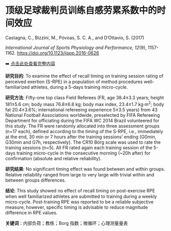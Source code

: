 # 顶级足球裁判员训练自感劳累系数中的时间效应

Castagna, C., Bizzini, M., Póvoas, S. C. A., and D’Ottavio, S. (2017)

*International Journal of Sports Physiology and Performance, 12*(9), 1157-1162. <https://doi.org/10.1123/ijspp.2016-0626>

➡️ [点击此处查看完整内容](https://zzzxj12138.github.io/07/)

**研究目的**: To examine the effect of recall timing on training session rating of perceived exertion (S-RPE) in a population of method procedures well-familiarized athletes, during a 5-days training micro-cycle.

**研究方法**: Fifty-one top class Field Referees (FR, age 38.4±3.3 years; height 181±5.6 cm; body mass 76.8±6.8 kg; body max index, 23.4±1.7 kg·m<sup>2</sup>; body fat 20.4±3.6%; international refereeing experience 5±3.5 years) from 43 National Football Associations worldwide, preselected by FIFA Refereeing Department for officiating during the FIFA WC 2014 Brazil volunteered for this study. The FR were randomly allocated into three assessment groups (n=17 each), defined according to the timing of the S-RPE, i.e., immediately at the end, 30 min or 7 hours after the training sessions’ ending (G0min, G30min and G7h, respectively). The CR10 Börg scale was used to rate the training sessions (n=5). All FR rated again each training session of the 5-days training micro-cycle in the consecutive morning (~20h after) for confirmation (absolute and relative reliability).

**研究结果**: No significant timing effect was found between and within groups. Relative reliability ranged from large to very large with trivial within and between groups differences.

**结论**: This study showed no effect of recall timing on post-exercise RPE when well familiarized athletes are submitted to training during a weekly micro-cycle. Post-training RPE was reported to be a reliable subjective measure, however, specific timing is advisable to reduce magnitude difference in RPE values.

**关键词**：内部负荷；教练；Borg 指数；微循环；心理测量量表

